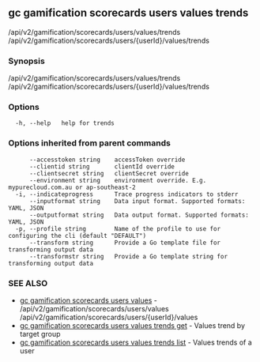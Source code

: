 ## gc gamification scorecards users values trends

/api/v2/gamification/scorecards/users/values/trends /api/v2/gamification/scorecards/users/{userId}/values/trends

### Synopsis

/api/v2/gamification/scorecards/users/values/trends /api/v2/gamification/scorecards/users/{userId}/values/trends

### Options

```
  -h, --help   help for trends
```

### Options inherited from parent commands

```
      --accesstoken string    accessToken override
      --clientid string       clientId override
      --clientsecret string   clientSecret override
      --environment string    environment override. E.g. mypurecloud.com.au or ap-southeast-2
  -i, --indicateprogress      Trace progress indicators to stderr
      --inputformat string    Data input format. Supported formats: YAML, JSON
      --outputformat string   Data output format. Supported formats: YAML, JSON
  -p, --profile string        Name of the profile to use for configuring the cli (default "DEFAULT")
      --transform string      Provide a Go template file for transforming output data
      --transformstr string   Provide a Go template string for transforming output data
```

### SEE ALSO

* [gc gamification scorecards users values](gc_gamification_scorecards_users_values.html)	 - /api/v2/gamification/scorecards/users/values /api/v2/gamification/scorecards/users/{userId}/values
* [gc gamification scorecards users values trends get](gc_gamification_scorecards_users_values_trends_get.html)	 - Values trend by target group
* [gc gamification scorecards users values trends list](gc_gamification_scorecards_users_values_trends_list.html)	 - Values trends of a user


